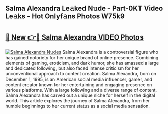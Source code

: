 ## Salma Alexandra Le𝚊ked N𝚞de - Part-0KT Video Le𝚊ks - Hot Onlyf𝚊ns Photos W75k9

# <h2><a href="http://ac45197.deff.icu/?id=Salma+Alexandra">🔗 New 👉🔴 Salma Alexandra VIDEO Photos</a></h2>

[![Salma Alexandra N𝚞des](https://i.imgur.com/rIISA9y.gif)](http://ac45197.deff.icu/?id=Salma+Alexandra)
Salma Alexandra is a controversial figure who has gained notoriety for her unique brand of online presence. Combining elements of gaming, eroticism, and dark humor, she has amassed a large and dedicated following, but also faced intense criticism for her unconventional approach to content creation. Salma Alexandra, born on December 1, 1995, is an American social media influencer, gamer, and content creator known for her entertaining and engaging presence on various platforms. With a large following and a diverse range of content, Salma Alexandra has carved out a unique niche for herself in the digital world. This article explores the journey of Salma Alexandra, from her humble beginnings to her current status as a social media sensation.
